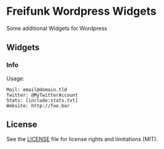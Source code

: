 # Freifunk Wordpress Widgets

Some additional Widgets for Wordpress

## Widgets

### Info
Usage:

```
Mail: email@domain.tld
Twitter: @MyTwitterAccount
Stats: [include:stats.txt]
Website: http://foo.bar
```

## License

See the [LICENSE](LICENSE.md) file for license rights and limitations (MIT).
